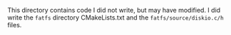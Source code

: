 This directory contains code I did not write, but may have modified.
I did write the `fatfs` directory CMakeLists.txt and the
`fatfs/source/diskio.c/h` files.